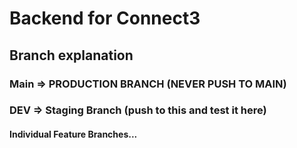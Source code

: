 # Backend for Connect3

## Branch explanation

### Main => PRODUCTION BRANCH (NEVER PUSH TO MAIN)

### DEV => Staging Branch (push to this and test it here)

#### Individual Feature Branches...

